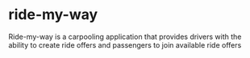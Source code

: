 # ride-my-way
Ride-my-way is a carpooling application that provides drivers with the ability to create ride offers and passengers to join available ride offers
